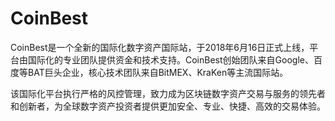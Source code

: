 # 

# CoinBest

CoinBest是一个全新的国际化数字资产国际站，于2018年6月16日正式上线，平台由国际化的专业团队提供资金和技术支持。CoinBest创始团队来自Google、百度等BAT巨头企业，核心技术团队来自BitMEX、KraKen等主流国际站。

该国际化平台执行严格的风控管理，致力成为区块链数字资产交易与服务的领先者和创新者，为全球数字资产投资者提供更加安全、专业、快捷、高效的交易体验。

